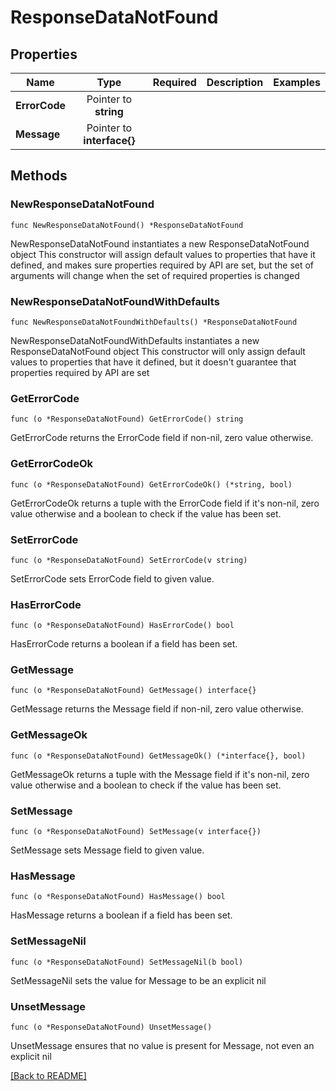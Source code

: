 # ResponseDataNotFound


## Properties
| Name | Type | Required | Description | Examples |
|------------|:-------------:|:-------------:|-------------|:-------------:|
| **ErrorCode** | Pointer to **string** |  |  |  |
| **Message** | Pointer to **interface{}** |  |  |  |

## Methods

### NewResponseDataNotFound

`func NewResponseDataNotFound() *ResponseDataNotFound`

NewResponseDataNotFound instantiates a new ResponseDataNotFound object
This constructor will assign default values to properties that have it defined,
and makes sure properties required by API are set, but the set of arguments
will change when the set of required properties is changed

### NewResponseDataNotFoundWithDefaults

`func NewResponseDataNotFoundWithDefaults() *ResponseDataNotFound`

NewResponseDataNotFoundWithDefaults instantiates a new ResponseDataNotFound object
This constructor will only assign default values to properties that have it defined,
but it doesn't guarantee that properties required by API are set

### GetErrorCode

`func (o *ResponseDataNotFound) GetErrorCode() string`

GetErrorCode returns the ErrorCode field if non-nil, zero value otherwise.

### GetErrorCodeOk

`func (o *ResponseDataNotFound) GetErrorCodeOk() (*string, bool)`

GetErrorCodeOk returns a tuple with the ErrorCode field if it's non-nil, zero value otherwise
and a boolean to check if the value has been set.

### SetErrorCode

`func (o *ResponseDataNotFound) SetErrorCode(v string)`

SetErrorCode sets ErrorCode field to given value.

### HasErrorCode

`func (o *ResponseDataNotFound) HasErrorCode() bool`

HasErrorCode returns a boolean if a field has been set.

### GetMessage

`func (o *ResponseDataNotFound) GetMessage() interface{}`

GetMessage returns the Message field if non-nil, zero value otherwise.

### GetMessageOk

`func (o *ResponseDataNotFound) GetMessageOk() (*interface{}, bool)`

GetMessageOk returns a tuple with the Message field if it's non-nil, zero value otherwise
and a boolean to check if the value has been set.

### SetMessage

`func (o *ResponseDataNotFound) SetMessage(v interface{})`

SetMessage sets Message field to given value.

### HasMessage

`func (o *ResponseDataNotFound) HasMessage() bool`

HasMessage returns a boolean if a field has been set.

### SetMessageNil

`func (o *ResponseDataNotFound) SetMessageNil(b bool)`

 SetMessageNil sets the value for Message to be an explicit nil

### UnsetMessage
`func (o *ResponseDataNotFound) UnsetMessage()`

UnsetMessage ensures that no value is present for Message, not even an explicit nil

[[Back to README]](../../README.md)


